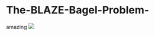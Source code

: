 # The-BLAZE-Bagel-Problem-
amazing
<img src="https://www.theperfectloaf.com/wp-content/uploads/2020/06/theperfectloaf-sourdough-bagel-title-2.jpg">
